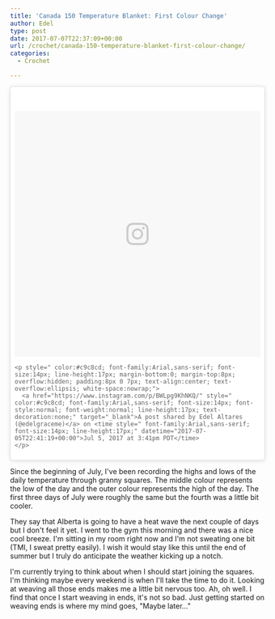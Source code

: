 ```yaml
---
title: 'Canada 150 Temperature Blanket: First Colour Change'
author: Edel
type: post
date: 2017-07-07T22:37:09+00:00
url: /crochet/canada-150-temperature-blanket-first-colour-change/
categories:
  - Crochet

---
```

<blockquote class="instagram-media" data-instgrm-version="7" style=" background:#FFF; border:0; border-radius:3px; box-shadow:0 0 1px 0 rgba(0,0,0,0.5),0 1px 10px 0 rgba(0,0,0,0.15); margin: 1px; max-width:658px; padding:0; width:99.375%; width:-webkit-calc(100% - 2px); width:calc(100% - 2px);">
  <div style="padding:8px;">
    <div style=" background:#F8F8F8; line-height:0; margin-top:40px; padding:50.0% 0; text-align:center; width:100%;">
      <div style=" background:url(data:image/png;base64,iVBORw0KGgoAAAANSUhEUgAAACwAAAAsCAMAAAApWqozAAAABGdBTUEAALGPC/xhBQAAAAFzUkdCAK7OHOkAAAAMUExURczMzPf399fX1+bm5mzY9AMAAADiSURBVDjLvZXbEsMgCES5/P8/t9FuRVCRmU73JWlzosgSIIZURCjo/ad+EQJJB4Hv8BFt+IDpQoCx1wjOSBFhh2XssxEIYn3ulI/6MNReE07UIWJEv8UEOWDS88LY97kqyTliJKKtuYBbruAyVh5wOHiXmpi5we58Ek028czwyuQdLKPG1Bkb4NnM+VeAnfHqn1k4+GPT6uGQcvu2h2OVuIf/gWUFyy8OWEpdyZSa3aVCqpVoVvzZZ2VTnn2wU8qzVjDDetO90GSy9mVLqtgYSy231MxrY6I2gGqjrTY0L8fxCxfCBbhWrsYYAAAAAElFTkSuQmCC); display:block; height:44px; margin:0 auto -44px; position:relative; top:-22px; width:44px;">
      </div>
    </div>
    
    <p style=" color:#c9c8cd; font-family:Arial,sans-serif; font-size:14px; line-height:17px; margin-bottom:0; margin-top:8px; overflow:hidden; padding:8px 0 7px; text-align:center; text-overflow:ellipsis; white-space:nowrap;">
      <a href="https://www.instagram.com/p/BWLpg9KhNKQ/" style=" color:#c9c8cd; font-family:Arial,sans-serif; font-size:14px; font-style:normal; font-weight:normal; line-height:17px; text-decoration:none;" target="_blank">A post shared by Edel Altares (@edelgraceme)</a> on <time style=" font-family:Arial,sans-serif; font-size:14px; line-height:17px;" datetime="2017-07-05T22:41:19+00:00">Jul 5, 2017 at 3:41pm PDT</time>
    </p>
  </div>
</blockquote>



Since the beginning of July, I've been recording the highs and lows of the daily temperature through granny squares. The middle colour represents the low of the day and the outer colour represents the high of the day. The first three days of July were roughly the same but the fourth was a little bit cooler.

They say that Alberta is going to have a heat wave the next couple of days but I don't feel it yet. I went to the gym this morning and there was a nice cool breeze. I'm sitting in my room right now and I'm not sweating one bit (TMI, I sweat pretty easily). I wish it would stay like this until the end of summer but I truly do anticipate the weather kicking up a notch.

I'm currently trying to think about when I should start joining the squares. I'm thinking maybe every weekend is when I'll take the time to do it. Looking at weaving all those ends makes me a little bit nervous too. Ah, oh well. I find that once I start weaving in ends, it's not so bad. Just getting started on weaving ends is where my mind goes, "Maybe later..."